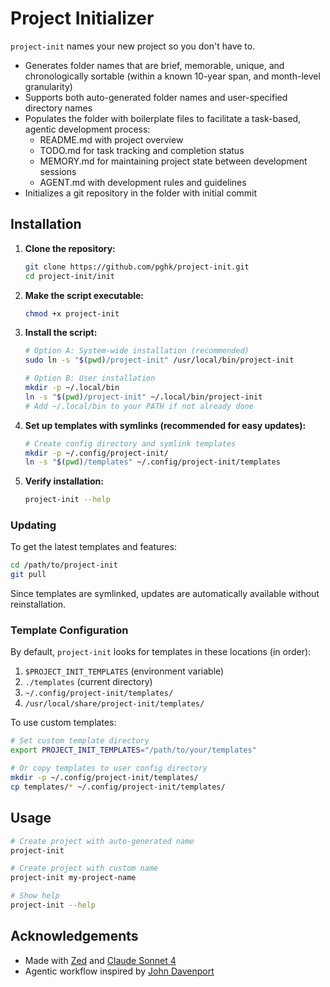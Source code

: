 # Project Initializer

`project-init` names your new project so you don't have to.

- Generates folder names that are brief, memorable, unique, and chronologically sortable (within a known 10-year span, and month-level granularity)
- Supports both auto-generated folder names and user-specified directory names
- Populates the folder with boilerplate files to facilitate a task-based, agentic development process:
  - README.md with project overview
  - TODO.md for task tracking and completion status
  - MEMORY.md for maintaining project state between development sessions
  - AGENT.md with development rules and guidelines
- Initializes a git repository in the folder with initial commit

## Installation

1. **Clone the repository:**
   ```bash
   git clone https://github.com/pghk/project-init.git
   cd project-init/init
   ```

2. **Make the script executable:**
   ```bash
   chmod +x project-init
   ```

3. **Install the script:**
   ```bash
   # Option A: System-wide installation (recommended)
   sudo ln -s "$(pwd)/project-init" /usr/local/bin/project-init

   # Option B: User installation
   mkdir -p ~/.local/bin
   ln -s "$(pwd)/project-init" ~/.local/bin/project-init
   # Add ~/.local/bin to your PATH if not already done
   ```

4. **Set up templates with symlinks (recommended for easy updates):**
   ```bash
   # Create config directory and symlink templates
   mkdir -p ~/.config/project-init/
   ln -s "$(pwd)/templates" ~/.config/project-init/templates
   ```

5. **Verify installation:**
   ```bash
   project-init --help
   ```

### Updating

To get the latest templates and features:
```bash
cd /path/to/project-init
git pull
```

Since templates are symlinked, updates are automatically available without reinstallation.

### Template Configuration

By default, `project-init` looks for templates in these locations (in order):
1. `$PROJECT_INIT_TEMPLATES` (environment variable)
2. `./templates` (current directory)
3. `~/.config/project-init/templates/`
4. `/usr/local/share/project-init/templates/`

To use custom templates:
```bash
# Set custom template directory
export PROJECT_INIT_TEMPLATES="/path/to/your/templates"

# Or copy templates to user config directory
mkdir -p ~/.config/project-init/templates/
cp templates/* ~/.config/project-init/templates/
```

## Usage

```bash
# Create project with auto-generated name
project-init

# Create project with custom name
project-init my-project-name

# Show help
project-init --help
```

## Acknowledgements
- Made with [Zed](https://zed.dev/) and [Claude Sonnet 4](https://www.anthropic.com/claude/sonnet)
- Agentic workflow inspired by [John Davenport](https://generaitelabs.com/one-agentic-coding-workflow-to-rule-them-all/)
